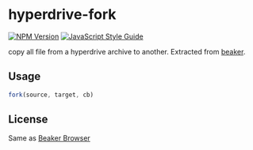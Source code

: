 # hyperdrive-fork

[![NPM Version](https://img.shields.io/npm/v/hyperdrive-fork.svg)](https://www.npmjs.com/package/hyperfeed) [![JavaScript Style Guide](https://img.shields.io/badge/code%20style-standard-brightgreen.svg)](http://standardjs.com/)

copy all file from a hyperdrive archive to another. Extracted from [beaker](https://github.com/beakerbrowser/beaker/blob/master/app/background-process/networks/dat/dat.js#L155).

## Usage

```js
fork(source, target, cb)
```

## License

Same as [Beaker Browser](https://github.com/beakerbrowser/beaker)

